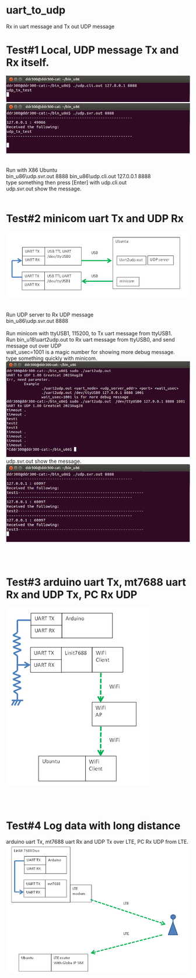 # uart_to_udp
Rx in uart message and Tx out UDP message

# Test#1 Local, UDP message Tx and Rx itself.
![pic](pic/test1a.png)<br>
![pic](pic/test1b.png)<br><br><br>
Run with X86 Ubuntu  
bin_u86\udp.svr.out  8888
bin_u86\udp.cli.out 127.0.0.1 8888
<br>
type something then press [Enter] with udp.cli.out  
udp.svr.out show the message.  
<br>

# Test#2 minicom uart Tx and UDP Rx
![pic](pic/test2d.png)<br><br><br>
Run UDP server to Rx UDP message  
bin_u86\udp.svr.out  8888  
<br>
Run minicom with ttyUSB1, 115200, to Tx uart message from ttyUSB1.
<br>
Run bin_u18\uart2udp.out to Rx uart message from ttyUSB0, and send message out over UDP  
wait_usec=1001 is a magic number for showing more debug message.  
type something quickly with minicom.  
![pic](pic/test2a.png)<br>
udp.svr.out show the message.  
![pic](pic/test2b.png)<br><br><br>
<br>
# Test#3 arduino uart Tx, mt7688 uart Rx and UDP Tx, PC Rx UDP
![pic](pic/test3b.png)<br><br><br>
<br>
# Test#4 Log data with long distance
arduino uart Tx, mt7688 uart Rx and UDP Tx over LTE, PC Rx UDP from LTE.  
![pic](pic/test4b.png)<br><br><br>
